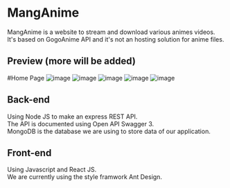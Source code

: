 # MangAnime
MangAnime is a website to stream and download various animes videos.  
It's based on GogoAnime API and it's not an hosting solution for anime files.


## Preview (more will be added)
#Home Page
![image](https://user-images.githubusercontent.com/64975829/123013734-0d4b7880-d3c5-11eb-8676-5144abf6da0d.png)
![image](https://user-images.githubusercontent.com/64975829/123013899-61eef380-d3c5-11eb-886a-e053fbd8bd18.png)
![image](https://user-images.githubusercontent.com/64975829/123014094-c5792100-d3c5-11eb-9a72-6e6a0b4c1616.png)
![image](https://user-images.githubusercontent.com/64975829/123675939-92121880-d843-11eb-8453-7b7219655599.png)
![image](https://user-images.githubusercontent.com/64975829/123676107-cc7bb580-d843-11eb-8883-d7eedc4df120.png)

## Back-end

Using Node JS to make an express REST API.  
The API is documented using Open API Swagger 3.  
MongoDB is the database we are using to store data of our application.

## Front-end

Using Javascript and React JS.  
We are currently using the style framwork Ant Design.




